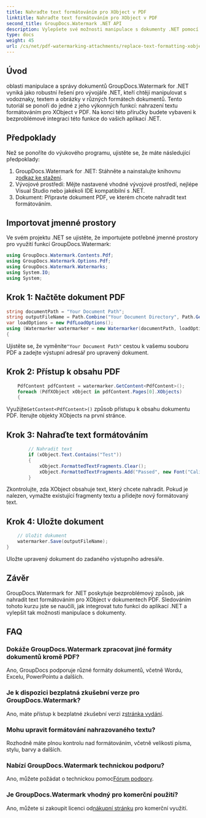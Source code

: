 ```yaml
---
title: Nahraďte text formátováním pro XObject v PDF
linktitle: Nahraďte text formátováním pro XObject v PDF
second_title: GroupDocs.Watermark .NET API
description: Vylepšete své možnosti manipulace s dokumenty .NET pomocí GroupDocs pro .NET. Naučte se, jak snadno nahradit text formátováním v PDF.
type: docs
weight: 45
url: /cs/net/pdf-watermarking-attachments/replace-text-formatting-xobject-pdf/
---
```

## Úvod
oblasti manipulace a správy dokumentů GroupDocs.Watermark for .NET vyniká jako robustní řešení pro vývojáře .NET, kteří chtějí manipulovat s vodoznaky, textem a obrázky v různých formátech dokumentů. Tento tutoriál se ponoří do jedné z jeho výkonných funkcí: nahrazení textu formátováním pro XObject v PDF. Na konci této příručky budete vybaveni k bezproblémové integraci této funkce do vašich aplikací .NET.
## Předpoklady
Než se ponoříte do výukového programu, ujistěte se, že máte následující předpoklady:
1.  GroupDocs.Watermark for .NET: Stáhněte a nainstalujte knihovnu z[odkaz ke stažení](https://releases.groupdocs.com/Watermark/net/).
2. Vývojové prostředí: Mějte nastavené vhodné vývojové prostředí, nejlépe Visual Studio nebo jakékoli IDE kompatibilní s .NET.
3. Dokument: Připravte dokument PDF, ve kterém chcete nahradit text formátováním.

## Importovat jmenné prostory
Ve svém projektu .NET se ujistěte, že importujete potřebné jmenné prostory pro využití funkcí GroupDocs.Watermark:
```csharp
using GroupDocs.Watermark.Contents.Pdf;
using GroupDocs.Watermark.Options.Pdf;
using GroupDocs.Watermark.Watermarks;
using System.IO;
using System;
```
## Krok 1: Načtěte dokument PDF
```csharp
string documentPath = "Your Document Path";
string outputFileName = Path.Combine("Your Document Directory", Path.GetFileName(documentPath));
var loadOptions = new PdfLoadOptions();
using (Watermarker watermarker = new Watermarker(documentPath, loadOptions))
{
```
 Ujistěte se, že vyměníte`"Your Document Path"` cestou k vašemu souboru PDF a zadejte výstupní adresář pro upravený dokument.
## Krok 2: Přístup k obsahu PDF
```csharp
    PdfContent pdfContent = watermarker.GetContent<PdfContent>();
    foreach (PdfXObject xObject in pdfContent.Pages[0].XObjects)
    {
```
 Využijte`GetContent<PdfContent>()` způsob přístupu k obsahu dokumentu PDF. Iterujte objekty XObjects na první stránce.
## Krok 3: Nahraďte text formátováním
```csharp
        // Nahradit text
        if (xObject.Text.Contains("Test"))
        {
            xObject.FormattedTextFragments.Clear();
            xObject.FormattedTextFragments.Add("Passed", new Font("Calibri", 19, FontStyle.Bold), Color.Red, Color.Aqua);
        }
```
Zkontrolujte, zda XObject obsahuje text, který chcete nahradit. Pokud je nalezen, vymažte existující fragmenty textu a přidejte nový formátovaný text.
## Krok 4: Uložte dokument
```csharp
    // Uložit dokument
    watermarker.Save(outputFileName);
}
```
Uložte upravený dokument do zadaného výstupního adresáře.

## Závěr
GroupDocs.Watermark for .NET poskytuje bezproblémový způsob, jak nahradit text formátováním pro XObject v dokumentech PDF. Sledováním tohoto kurzu jste se naučili, jak integrovat tuto funkci do aplikací .NET a vylepšit tak možnosti manipulace s dokumenty.
## FAQ
### Dokáže GroupDocs.Watermark zpracovat jiné formáty dokumentů kromě PDF?
Ano, GroupDocs podporuje různé formáty dokumentů, včetně Wordu, Excelu, PowerPointu a dalších.
### Je k dispozici bezplatná zkušební verze pro GroupDocs.Watermark?
 Ano, máte přístup k bezplatné zkušební verzi z[stránka vydání](https://releases.groupdocs.com/).
### Mohu upravit formátování nahrazovaného textu?
Rozhodně máte plnou kontrolu nad formátováním, včetně velikosti písma, stylu, barvy a dalších.
### Nabízí GroupDocs.Watermark technickou podporu?
 Ano, můžete požádat o technickou pomoc[Fórum podpory](https://forum.groupdocs.com/c/watermark/19).
### Je GroupDocs.Watermark vhodný pro komerční použití?
 Ano, můžete si zakoupit licenci od[nákupní stránku](https://purchase.groupdocs.com/buy) pro komerční využití.